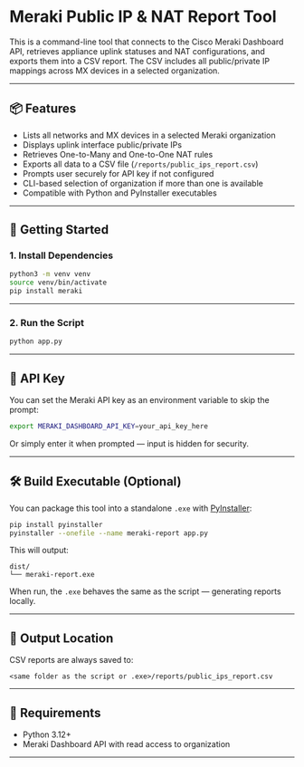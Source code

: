 # Meraki Public IP & NAT Report Tool

This is a command-line tool that connects to the Cisco Meraki Dashboard API, retrieves appliance uplink statuses and NAT configurations, and exports them into a CSV report. The CSV includes all public/private IP mappings across MX devices in a selected organization.

---

## 📦 Features

- Lists all networks and MX devices in a selected Meraki organization
- Displays uplink interface public/private IPs
- Retrieves One-to-Many and One-to-One NAT rules
- Exports all data to a CSV file (`/reports/public_ips_report.csv`)
- Prompts user securely for API key if not configured
- CLI-based selection of organization if more than one is available
- Compatible with Python and PyInstaller executables

---

## 🚀 Getting Started

### 1. Install Dependencies

```bash
python3 -m venv venv
source venv/bin/activate
pip install meraki
```

---

### 2. Run the Script

```bash
python app.py
```

---

## 🔐 API Key

You can set the Meraki API key as an environment variable to skip the prompt:

```bash
export MERAKI_DASHBOARD_API_KEY=your_api_key_here
```

Or simply enter it when prompted — input is hidden for security.

---

## 🛠️ Build Executable (Optional)

You can package this tool into a standalone `.exe` with [PyInstaller](https://pyinstaller.org/):

```bash
pip install pyinstaller
pyinstaller --onefile --name meraki-report app.py
```

This will output:

```
dist/
└── meraki-report.exe
```

When run, the `.exe` behaves the same as the script — generating reports locally.

---

## 📁 Output Location

CSV reports are always saved to:

```
<same folder as the script or .exe>/reports/public_ips_report.csv
```

---

## 📌 Requirements

- Python 3.12+
- Meraki Dashboard API with read access to organization

---
